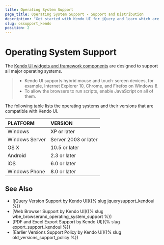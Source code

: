 ```yaml
---
title: Operating System Support
page_title: Operating System Support - Support and Distribution 
description: "Get started with Kendo UI for jQuery and learn which are the operating systems that are supported by the framework components."
slug: ossupport_kendo
position: 2
---
```


# Operating System Support

The [Kendo UI widgets and framework components](https://demos.telerik.com/kendo-ui/) are designed to support all major operating systems.

> * Kendo UI supports hybrid mouse and touch-screen devices, for example, Internet Explorer 10, Chrome, and Firefox on Windows 8.
> * To allow the browsers to run scripts, enable JavaScript on all of them.

The following table lists the operating systems and their versions that are compatible with Kendo UI.

| PLATFORM          | VERSION               |
| :---------------- | :-------------------- |
| Windows           | XP or later           |
| Windows Server    | Server 2003 or later  |
| OS X              | 10.5 or later         |
| Android           | 2.3 or later          |
| iOS               | 6.0 or later          |
| Windows Phone     | 8.0 or later          |

## See Also

* [jQuery Version Support by Kendo UI]({% slug jquerysupport_kendoui %})
* [Web Browser Support by Kendo UI]({% slug wbe_browserand_operating_system_support %})
* [PDF and Excel Export Support by Kendo UI]({% slug export_support_kendoui %})
* [Earlier Versions Support Policy by Kendo UI]({% slug old_versions_support_policy %})
